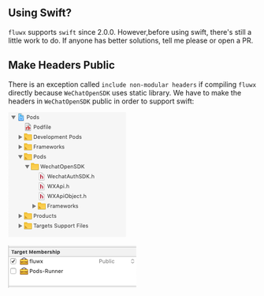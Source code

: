 ## Using Swift?
`fluwx` supports `swift` since 2.0.0. However,before using swift, there's still a little work to do.
If anyone has better solutions, tell me please or open a PR.

## Make Headers Public
There is an exception called `include non-modular headers` if compiling `fluwx` directly because `WeChatOpenSDK` uses static library.
We have to make the headers in `WeChatOpenSDK` public in order to support swift:

![make_headers_public](../arts/public_headers_1.png)

![make_headers_public](../arts/public_headers_2.png)


##